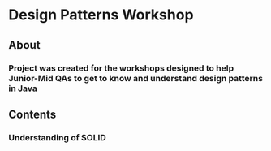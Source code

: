 # Design Patterns Workshop 

## About

### Project was created for the workshops designed to help Junior-Mid QAs to get to know and understand design patterns in Java

## Contents

### Understanding of SOLID
